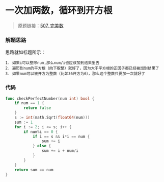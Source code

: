 # 一次加两数，循环到开方根
> 原题链接：[507. 完美数](https://leetcode-cn.com/problems/perfect-number/)

### 解题思路
思路就如标题所示：
```
1. 如果i可以整除num,那么num/i也应该加到结果里去
2. 遍历到num的平方根（向下取整）就好了，因为大于平方根的正因子都已经被加到结果了
3. 如果num可以被开方为整数（比如36开方为6），那么这个整数只要加一次就好了
```
### 代码

```go
func checkPerfectNumber(num int) bool {
    if num == 1 {
		return false
	}
	s := int(math.Sqrt(float64(num)))
	sum := 1
	for i := 2; i <= s; i++ {
		if num%i == 0 {
			if i == s && i*i == num {
				sum += i
			} else {
				sum += i + num/i
			}
		}
	}
	return sum == num
}
```
